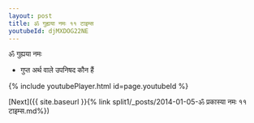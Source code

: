 ```yaml
---
layout: post
title: ॐ गुह्यया नमः ११ टाइम्स
youtubeId: djMXDOG22NE
---
```

 
 
 ॐ गुह्यया नमः  
 
 -  गुप्त अर्थ वाले उपनिषद कौन हैं 
 
  
 
  
 
 
 
 
 
 


{% include youtubePlayer.html id=page.youtubeId %}
 
[Next]({{ site.baseurl }}{% link  split1/_posts/2014-01-05-ॐ प्रकास्या नमः ११ टाइम्स.md%})
 

